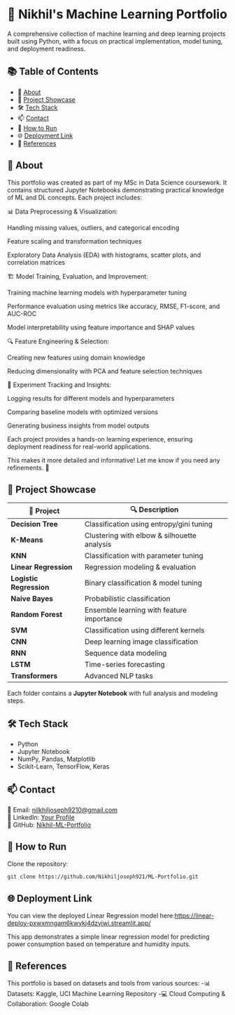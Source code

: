 # 🧠 Nikhil's Machine Learning Portfolio  
A comprehensive collection of machine learning and deep learning projects built using Python, with a focus on practical implementation, model tuning, and deployment readiness.

## 📚 Table of Contents  
- 📌 [About](https://github.com/Nikhiljoseph921/ML-Portfolio/blob/main/README.md#-about)  
- 📂 [Project Showcase](https://github.com/Nikhiljoseph921/ML-Portfolio/blob/main/README.md#-project-showcase)  
- 🛠 [Tech Stack](https://github.com/Nikhiljoseph921/ML-Portfolio/blob/main/README.md#-tech-stack)  
- 📫 [Contact](https://github.com/Nikhiljoseph921/ML-Portfolio/blob/main/README.md#-contact)
- 🚀 [How to Run](https://github.com/Nikhiljoseph921/ML-Portfolio/blob/main/README.md#-how-to-run)  
- 🌐 [Deployment Link](https://github.com/Nikhiljoseph921/ML-Portfolio/blob/main/README.md#-deployment-link)
- 📖 [References](https://github.com/Nikhiljoseph921/ML-Portfolio/blob/main/README.md#-references) 


## 📌 About  
This portfolio was created as part of my MSc in Data Science coursework. It contains structured Jupyter Notebooks demonstrating practical knowledge of ML and DL concepts. Each project includes:

📊 Data Preprocessing & Visualization:

Handling missing values, outliers, and categorical encoding

Feature scaling and transformation techniques

Exploratory Data Analysis (EDA) with histograms, scatter plots, and correlation matrices

🏗 Model Training, Evaluation, and Improvement:

Training machine learning models with hyperparameter tuning

Performance evaluation using metrics like accuracy, RMSE, F1-score, and AUC-ROC

Model interpretability using feature importance and SHAP values

🔍 Feature Engineering & Selection:

Creating new features using domain knowledge

Reducing dimensionality with PCA and feature selection techniques

📝 Experiment Tracking and Insights:

Logging results for different models and hyperparameters

Comparing baseline models with optimized versions

Generating business insights from model outputs

Each project provides a hands-on learning experience, ensuring deployment readiness for real-world applications.

This makes it more detailed and informative! Let me know if you need any refinements. 🚀











## 📂 Project Showcase  
| 📁 Project | 🔍 Description |  
|-----------|---------------|  
| **Decision Tree** | Classification using entropy/gini tuning |  
| **K-Means** | Clustering with elbow & silhouette analysis |  
| **KNN** | Classification with parameter tuning |  
| **Linear Regression** | Regression modeling & evaluation |  
| **Logistic Regression** | Binary classification & model tuning |  
| **Naive Bayes** | Probabilistic classification |  
| **Random Forest** | Ensemble learning with feature importance |  
| **SVM** | Classification using different kernels |  
| **CNN** | Deep learning image classification |  
| **RNN** | Sequence data modeling |  
| **LSTM** | Time-series forecasting |  
| **Transformers** | Advanced NLP tasks |  

Each folder contains a **Jupyter Notebook** with full analysis and modeling steps.

## 🛠 Tech Stack  
- Python  
- Jupyter Notebook  
- NumPy, Pandas, Matplotlib  
- Scikit-Learn, TensorFlow, Keras

## 📫 Contact  
📧 Email: nilkhiljoseph9210@gmail.com  
🔗 LinkedIn: [Your Profile]((https://www.linkedin.com/in/nikhil-joseph-/))   
📂 GitHub: [Nikhil-ML-Portfolio](https://github.com/Nikhiljoseph921/ML-Portfolio)  


## 🚀 How to Run  
Clone the repository:  
```bash
git clone https://github.com/Nikhiljoseph921/ML-Portfolio.git
```

## 🌐 Deployment Link
You can view the deployed Linear Regression model here:https://linear-deploy-pxwxmngam6kwykj4dzyiwi.streamlit.app/

This app demonstrates a simple linear regression model for predicting power consumption based on temperature and humidity inputs.

## 📖 References

This portfolio is based on datasets and tools from various sources:
-📊 Datasets: Kaggle, UCI Machine Learning Repository
-💻 Cloud Computing & Collaboration: Google Colab



